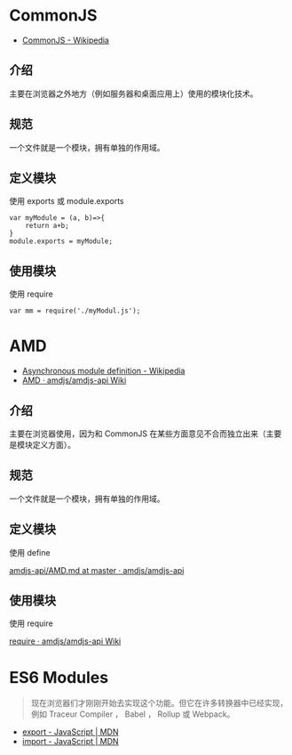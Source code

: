 # CommonJS

-   [CommonJS - Wikipedia](https://en.wikipedia.org/wiki/CommonJS)

## 介绍

主要在浏览器之外地方（例如服务器和桌面应用上）使用的模块化技术。

## 规范

一个文件就是一个模块，拥有单独的作用域。

## 定义模块

使用 exports 或 module.exports

    var myModule = (a, b)=>{
        return a+b;
    }
    module.exports = myModule;

## 使用模块

使用 require

    var mm = require('./myModul.js');

# AMD

-   [Asynchronous module definition - Wikipedia](https://en.wikipedia.org/wiki/Asynchronous_module_definition)
-   [AMD · amdjs/amdjs-api Wiki](https://github.com/amdjs/amdjs-api/wiki/AMD)

## 介绍

主要在浏览器使用，因为和 CommonJS 在某些方面意见不合而独立出来（主要是模块定义方面）。

## 规范

一个文件就是一个模块，拥有单独的作用域。

## 定义模块

使用 define

[amdjs-api/AMD.md at master · amdjs/amdjs-api](https://github.com/amdjs/amdjs-api/blob/master/AMD.md#using-require-and-exports)

## 使用模块

使用 require

[require · amdjs/amdjs-api Wiki](https://github.com/amdjs/amdjs-api/wiki/require)

# ES6 Modules

> 现在浏览器们才刚刚开始去实现这个功能。但它在许多转换器中已经实现，例如 Traceur Compiler ， Babel ， Rollup 或 Webpack。

-   [export - JavaScript | MDN](https://developer.mozilla.org/zh-CN/docs/Web/JavaScript/Reference/Statements/export)
-   [import - JavaScript | MDN](https://developer.mozilla.org/zh-CN/docs/Web/JavaScript/Reference/Statements/import)
